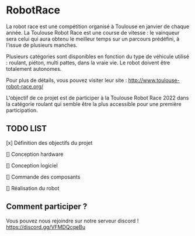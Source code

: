 # RobotRace

La robot race est une compétition organisé à Toulouse en janvier de chaque année. 
La Toulouse Robot Race est une course de vitesse : le vainqueur sera celui qui aura obtenu le meilleur temps sur un parcours prédéfini, à l'issue de plusieurs manches.

Plusieurs catégories sont disponibles en fonction du type de véhicule utilisé : roulant, piéton, multi pattes, dans la vraie vie.
Le robot doivent être totalement autonomes.

Pour plus de détails, vous pouvez visiter leur site : http://www.toulouse-robot-race.org/

L'objectif de ce projet est de participer à la Toulouse Robot Race 2022 dans la catégorie roulant qui semble être la plus accessible pour une première participation.

## TODO LIST
[x] Définition des objectifs du projet

[] Conception hardware

[] Conception logiciel

[] Commande des composants

[] Réalisation du robot

## Comment participer ?

Vous pouvez nous rejoindre sur notre serveur discord !
https://discord.gg/VFMDQcqeBu
